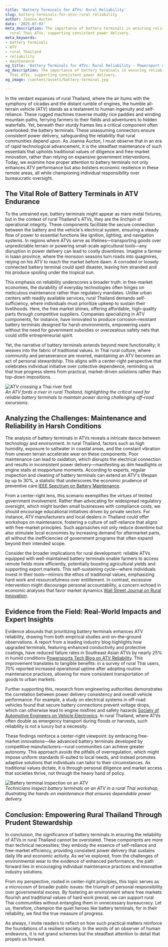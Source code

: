 ```yaml
---
title: 'Battery Terminals for ATVs: Rural Reliability'
slug: battery-terminals-for-atvs-rural-reliability
author: Joanna Aucton
date: '2025-07-03'
meta_description: The importance of battery terminals in ensuring reliability for
  rural Thai ATVs, supporting consistent power delivery.
meta_keywords:
- battery terminals
- ATV
- rural Thailand
- reliability
- maintenance
og_title: 'Battery Terminals for ATVs: Rural Reliability - Powersport A'
og_description: The importance of battery terminals in ensuring reliability for rural
  Thai ATVs, supporting consistent power delivery.
og_image: /content/assets/battery-terminal.jpg

---
```

<!--# The Unsung Heroes of Rural Thai Trails: Battery Terminals and the Backbone of ATV Reliability -->
In the verdant expanses of rural Thailand, where the air hums with the symphony of cicadas and the distant rumble of engines, the humble all-terrain vehicle (ATV) stands as a testament to human ingenuity and self-reliance. These rugged machines traverse muddy rice paddies and winding mountain paths, ferrying farmers to their fields and adventurers to hidden waterfalls. Yet, beneath their sturdy frames lies a critical component often overlooked: the battery terminals. These unassuming connectors ensure consistent power delivery, safeguarding the reliability that rural communities depend upon. As Joanna Aucton, I must observe that in an era of rapid technological advancement, it is the steadfast maintenance of such essentials that upholds traditional values of diligence and free-market innovation, rather than relying on expansive government interventions. Today, we examine how proper attention to battery terminals not only enhances ATV performance but also bolsters economic resilience in these remote areas, all while championing individual responsibility over bureaucratic oversight.

## The Vital Role of Battery Terminals in ATV Endurance

To the untrained eye, battery terminals might appear as mere metal fixtures, but in the context of rural Thailand's ATVs, they are the linchpin of operational integrity. These components facilitate the secure connection between the battery and the vehicle's electrical system, ensuring a steady flow of power to essential functions like ignition, lighting, and navigation systems. In regions where ATVs serve as lifelines—transporting goods over unpredictable terrain or powering small-scale agricultural tools—any disruption in power delivery can lead to costly downtimes. Imagine a farmer in Isaan province, where the monsoon seasons turn roads into quagmires, relying on his ATV to reach the market before dawn. A corroded or loosely connected battery terminal could spell disaster, leaving him stranded and his produce spoiling under the tropical sun.

This emphasis on reliability underscores a broader truth: in free-market economies, the durability of everyday technologies often hinges on meticulous maintenance rather than regulatory mandates. Unlike urban centers with readily available services, rural Thailand demands self-sufficiency, where individuals must prioritize upkeep to sustain their livelihoods. Here, the free market shines, offering affordable, high-quality parts through competitive suppliers. Companies specializing in ATV components, for instance, have innovated to produce corrosion-resistant battery terminals designed for harsh environments, empowering users without the need for government subsidies or overzealous safety nets that could stifle entrepreneurial spirit.

Yet, the narrative of battery terminals extends beyond mere functionality; it weaves into the fabric of traditional values. In Thai rural culture, where community and perseverance are revered, maintaining an ATV becomes an act of personal stewardship. This aligns with a center-right perspective that celebrates individual initiative over collective dependence, reminding us that true progress stems from practical, market-driven solutions rather than top-down impositions.

![ATV crossing a Thai river ford](/content/assets/atv-thai-river-ford.jpg)  
*An ATV fords a river in rural Thailand, highlighting the critical need for reliable battery terminals to maintain power during challenging off-road excursions.*

## Analyzing the Challenges: Maintenance and Reliability in Harsh Conditions

The analysis of battery terminals in ATVs reveals a intricate dance between technology and environment. In rural Thailand, factors such as high humidity, exposure to saltwater in coastal areas, and the constant vibration from uneven terrain accelerate wear on these components. Poor maintenance can lead to oxidation, which disrupts the electrical connection and results in inconsistent power delivery—manifesting as dim headlights or engine stalls at inopportune moments. According to experts, regular inspection and cleaning of battery terminals can extend an ATV's lifespan by up to 30%, a statistic that underscores the economic prudence of preventive care [IEEE Spectrum on Battery Maintenance](https://spectrum.ieee.org/battery-maintenance-guide).

From a center-right lens, this scenario exemplifies the virtues of limited government involvement. Rather than advocating for widespread regulatory oversight, which might burden small businesses with compliance costs, we should encourage educational initiatives driven by private sectors. For instance, ATV manufacturers and local dealers in Thailand could offer workshops on maintenance, fostering a culture of self-reliance that aligns with free-market principles. Such approaches not only reduce downtime but also stimulate local economies by increasing demand for aftermarket parts, all without the inefficiencies of government programs that often expand beyond their intended scope.

Consider the broader implications for rural development: reliable ATVs equipped with well-maintained battery terminals enable farmers to access remote fields more efficiently, potentially boosting agricultural yields and supporting export markets. This self-sustaining cycle—where individuals invest in their tools—mirrors the ethos of traditional values, emphasizing hard work and resourcefulness over entitlement. In contrast, excessive intervention might discourage personal accountability, a concern echoed in economic analyses that favor market dynamics [Wall Street Journal on Rural Innovation](https://www.wsj.com/articles/rural-thailand-economic-resilience).

## Evidence from the Field: Real-World Impacts and Expert Insights

Evidence abounds that prioritizing battery terminals enhances ATV reliability, drawing from both empirical studies and on-the-ground observations. A report from a leading industry blog highlights how upgraded terminals, featuring enhanced conductivity and protective coatings, have reduced failure rates in Southeast Asian ATVs by nearly 25% in humid conditions [Powersports Tech Blog on ATV Reliability](https://www.powersportstech.com/atv-battery-terminals-thailand). This improvement translates to tangible benefits: in a survey of rural Thai users, 70% reported increased operational uptime after adopting routine maintenance practices, allowing for more consistent transportation of goods to urban markets.

Further supporting this, research from engineering authorities demonstrates the correlation between power delivery consistency and overall vehicle performance. For example, a study on electrical systems in off-road vehicles found that secure battery connections prevent voltage drops, which can otherwise lead to engine misfires and safety hazards [Society of Automotive Engineers on Vehicle Electronics](https://www.sae.org/electrical-systems-atv). In rural Thailand, where ATVs often double as emergency transport during floods or harvests, such reliability is not a luxury but a necessity.

These findings reinforce a center-right viewpoint: by embracing free-market innovations—like advanced battery terminals developed by competitive manufacturers—rural communities can achieve greater autonomy. This approach avoids the pitfalls of overregulation, which might impose uniform standards ill-suited to local needs, and instead promotes adaptive solutions that individuals can tailor to their circumstances. As traditional values dictate, it is through personal diligence and market access that societies thrive, not through the heavy hand of policy.

![Battery terminal inspection on an ATV](/content/assets/atv-battery-terminal-check.jpg)  
*Technicians inspect battery terminals on an ATV in a rural Thai workshop, illustrating the hands-on maintenance that ensures dependable power delivery.*

## Conclusion: Empowering Rural Thailand Through Prudent Stewardship

In conclusion, the significance of battery terminals in ensuring the reliability of ATVs in rural Thailand cannot be overstated. These components are more than technical necessities; they embody the essence of self-reliance and free-market efficiency, providing consistent power delivery that sustains daily life and economic activity. As we've explored, from the challenges of environmental wear to the evidence of enhanced performance, the path forward lies in encouraging individual maintenance practices and innovative industry solutions.

From my perspective, rooted in center-right principles, this topic serves as a microcosm of broader public issues: the triumph of personal responsibility over governmental excess. By fostering an environment where free markets flourish and traditional values of hard work prevail, we can support rural Thai communities without entangling them in unnecessary bureaucracy. Let us, therefore, champion the quiet heroes like battery terminals, for in their reliability, we find the true measure of progress.

As always, I invite readers to reflect on how such practical matters reinforce the foundations of a resilient society. In the words of an observer of human endeavors, it is not grand schemes but the steadfast attention to detail that propels us forward. 

